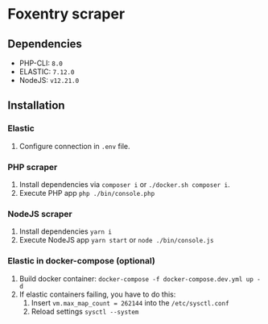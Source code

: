 # Foxentry scraper

## Dependencies
- PHP-CLI: `8.0`
- ELASTIC: `7.12.0`
- NodeJS: `v12.21.0`

## Installation

### Elastic
1. Configure connection in `.env` file.

### PHP scraper
1. Install dependencies via `composer i` or `./docker.sh composer i`.
1. Execute PHP app `php ./bin/console.php`

### NodeJS scraper
1. Install dependencies `yarn i`
1. Execute NodeJS app `yarn start` or `node ./bin/console.js`

### Elastic in docker-compose (optional)
1. Build docker container: `docker-compose -f docker-compose.dev.yml up -d`
2. If elastic containers failing, you have to do this:
    1. Insert `vm.max_map_count = 262144` into the `/etc/sysctl.conf`
    2. Reload settings `sysctl --system`